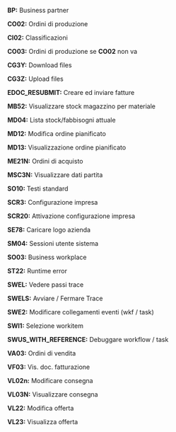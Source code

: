 **BP:** Business partner

**CO02:** Ordini di produzione

**Cl02:** Classificazioni

**CO03:** Ordini di produzione se **CO02** non va

**CG3Y:** Download files

**CG3Z:** Upload files

**EDOC_RESUBMIT:** Creare ed inviare fatture

**MB52:** Visualizzare stock magazzino per materiale

**MD04:** Lista stock/fabbisogni attuale 

**MD12:** Modifica ordine pianificato

**MD13:** Visualizzazione ordine pianificato

**ME21N:** Ordini di acquisto

**MSC3N:** Visualizzare dati partita

**SO10:** Testi standard

**SCR3:** Configurazione impresa

**SCR20:** Attivazione configurazione impresa

**SE78:** Caricare logo azienda

**SM04:** Sessioni utente sistema

**SO03:** Business workplace

**ST22:** Runtime error

**SWEL:** Vedere passi trace

**SWELS:** Avviare / Fermare Trace

**SWE2:** Modificare collegamenti eventi (wkf / task)

**SWI1:** Selezione workitem

**SWUS_WITH_REFERENCE:** Debuggare workflow / task

**VA03:** Ordini di vendita

**VF03:** Vis. doc. fatturazione

**VL02n:** Modificare consegna

**VL03N:** Visualizzare consegna

**VL22:** Modifica offerta

**VL23:** Visualizza offerta

